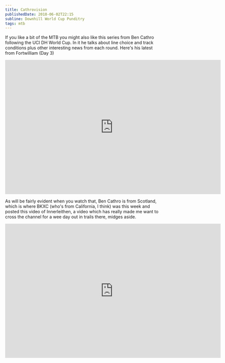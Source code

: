 ```yaml
---
title: Cathrovision
publishedDate: 2018-06-02T22:15
subline: Downhill World Cup Punditry
tags: mtb
---
```


If you like a bit of the MTB you might also like this series from Ben Cathro
following the UCI DH World Cup. In it he talks about line choice and track
conditions plus other interesting news from each round. Here's his latest from
Fortwilliam (Day 3)

<iframe width="700" height="436" src="https://www.youtube.com/embed/er26f0eKuqA" frameborder="0" allow="autoplay; encrypted-media" allowfullscreen></iframe>

As will be fairly evident when you watch that, Ben Cathro is from Scotland,
which is where BKXC (who's from California, I think) was this week and
posted this video of Innerleithen, a video which has really made me want to cross
the channel for a wee day out in trails there, midges aside.

<iframe width="700" height="436" src="https://www.youtube.com/embed/dySwIhLlp7s" frameborder="0" allow="autoplay; encrypted-media" allowfullscreen></iframe>
